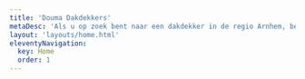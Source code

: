 ```yaml
---
title: 'Douma Dakdekkers'
metaDesc: 'Als u op zoek bent naar een dakdekker in de regio Arnhem, bent u bij Kas Douma dakbedekking en onder- houdsbedrijf aan het juiste adres! Interesse? Neem contact met ons op!'
layout: 'layouts/home.html'
eleventyNavigation:
  key: Home
  order: 1
---
```

